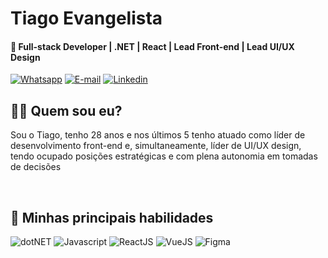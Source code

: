 # Tiago Evangelista

#### 🌱 Full-stack Developer | .NET | React | Lead Front-end | Lead UI/UX Design

[![Whatsapp](https://img.shields.io/badge/Me_chame_no_WhatsApp-25D366?style=for-the-badge&logo=whatsapp&logoColor=white)](https://wa.me/+5516997611692)
[![E-mail](https://img.shields.io/badge/Me_mande_um_e--mail-EA4335?style=for-the-badge&logo=mail.ru&logoColor=white)](mailto:tiagoefreires@gmail.com)
[![Linkedin](https://img.shields.io/badge/Conecte--se_comigo_no_Linkedin-0A66C2?style=for-the-badge&logo=linkedin&logoColor=white)](https://www.linkedin.com/in/tiagoevangelista)

## 🧔🏻 Quem sou eu? 

Sou o Tiago, tenho 28 anos e nos últimos 5 tenho atuado como líder de desenvolvimento front-end e, simultaneamente, líder de UI/UX design, tendo ocupado posições estratégicas e com plena autonomia em tomadas de decisões

&nbsp;

## 🚀 Minhas principais habilidades

![dotNET](https://img.shields.io/badge/.NET-white?logo=dotnet&&logoColor=512BD4&style=for-the-badge&color=512BD4&labelColor=222222)
![Javascript](https://img.shields.io/badge/Javascript-white?logo=javascript&style=for-the-badge&color=F7DF1E&labelColor=222222)
![ReactJS](https://img.shields.io/badge/React-React?logo=react&&&style=for-the-badge&color=61DAFB&&labelColor=222222)
![VueJS](https://img.shields.io/badge/Vue-white?logo=vue.js&&&style=for-the-badge&color=28a86f&&labelColor=222222)
![Figma](https://img.shields.io/badge/UI/UX-white?logo=figma&&logoColor=F66F8D&&style=for-the-badge&color=F66F8D&&labelColor=222222)

&nbsp;
